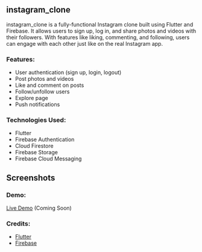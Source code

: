 
## instagram_clone

instagram_clone is a fully-functional Instagram clone built using Flutter and Firebase. It allows users to sign up, log in, and share photos and videos with their followers. With features like liking, commenting, and following, users can engage with each other just like on the real Instagram app.

### Features:
- User authentication (sign up, login, logout)
- Post photos and videos
- Like and comment on posts
- Follow/unfollow users
- Explore page
- Push notifications

### Technologies Used:
- Flutter
- Firebase Authentication
- Cloud Firestore
- Firebase Storage
- Firebase Cloud Messaging

<!-- ### Installation Instructions:
1. Clone the repository.
2. Set up Firebase for authentication, Firestore, and Storage.
3. Add your Firebase configuration to the project.
4. Run the app using `flutter run`. -->

## Screenshots



</table>

### Demo:
[Live Demo](#) (Coming Soon)

<!-- ### Contributing:
Contributions are welcome! Please check the [CONTRIBUTING.md](link-to-contributing.md) file for guidelines. -->

<!-- ### License:
This project is licensed under the MIT License - see the [LICENSE](link-to-license.md) file for details. -->

### Credits:
- [Flutter](https://flutter.dev/)
- [Firebase](https://firebase.google.com/)
